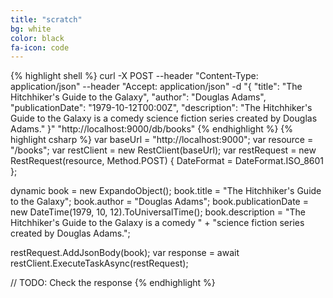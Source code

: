 ```yaml
---
title: "scratch"
bg: white
color: black
fa-icon: code
---
```


{% highlight shell %}
  curl -X POST --header "Content-Type: application/json" --header "Accept: application/json" 
       -d "{
            \"title\": \"The Hitchhiker's Guide to the Galaxy\", 
            \"author\": \"Douglas Adams\", 
            \"publicationDate\": \"1979-10-12T00:00Z\", 
            \"description\": \"The Hitchhiker's Guide to the Galaxy is a comedy 
                               science fiction series created by Douglas Adams.\" 
           }" 
        "http://localhost:9000/db/books"
  {% endhighlight %}
  {% highlight csharp %}
  var baseUrl = "http://localhost:9000";
  var resource = "/books";
  var restClient = new RestClient(baseUrl);
  var restRequest = new RestRequest(resource, Method.POST) { DateFormat = DateFormat.ISO_8601 };
  
  dynamic book = new ExpandoObject();
  book.title = "The Hitchhiker's Guide to the Galaxy";
  book.author = "Douglas Adams";
  book.publicationDate = new DateTime(1979, 10, 12).ToUniversalTime();
  book.description = "The Hitchhiker's Guide to the Galaxy is a comedy " + 
                     "science fiction series created by Douglas Adams.";
  
  restRequest.AddJsonBody(book);
  var response = await restClient.ExecuteTaskAsync(restRequest);
  
  // TODO: Check the response
  {% endhighlight %}